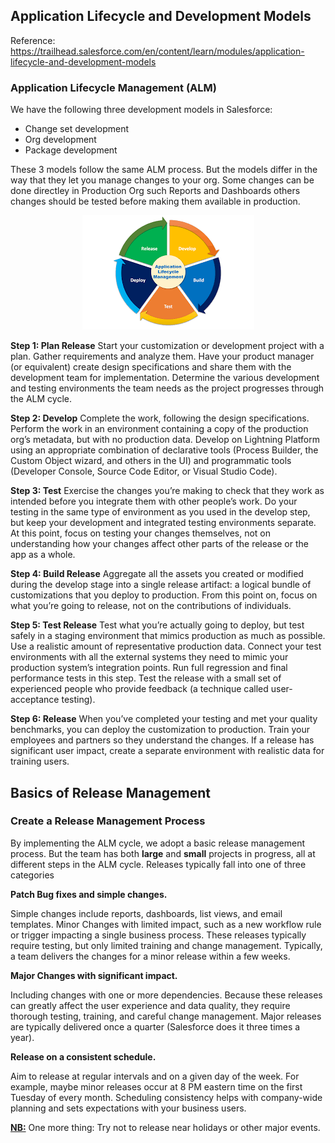 ## Application Lifecycle and Development Models

Reference: <https://trailhead.salesforce.com/en/content/learn/modules/application-lifecycle-and-development-models>

### Application Lifecycle Management (ALM)

We have the following three development models in Salesforce:

* Change set development
* Org development
* Package development

These 3 models follow the same ALM process. But the models differ in the way that they let you manage changes to your org.
Some changes can be done directley in Production Org such Reports and Dashboards others changes should be tested before making them available in production.

<p align="center">
  <img src="./img/download.png" alt="ALM" />
</p>

**Step 1: Plan Release**
Start your customization or development project with a plan. Gather requirements and analyze them. Have your product manager (or equivalent) create design specifications and share them with the development team for implementation. Determine the various development and testing environments the team needs as the project progresses through the ALM cycle.

**Step 2: Develop**
Complete the work, following the design specifications. Perform the work in an environment containing a copy of the production org’s metadata, but with no production data. Develop on Lightning Platform using an appropriate combination of declarative tools (Process Builder, the Custom Object wizard, and others in the UI) and programmatic tools (Developer Console, Source Code Editor, or Visual Studio Code).

**Step 3: Test**
Exercise the changes you’re making to check that they work as intended before you integrate them with other people’s work. Do your testing in the same type of environment as you used in the develop step, but keep your development and integrated testing environments separate. At this point, focus on testing your changes themselves, not on understanding how your changes affect other parts of the release or the app as a whole.

**Step 4: Build Release**
Aggregate all the assets you created or modified during the develop stage into a single release artifact: a logical bundle of customizations that you deploy to production. From this point on, focus on what you’re going to release, not on the contributions of individuals.

**Step 5: Test Release**
Test what you’re actually going to deploy, but test safely in a staging environment that mimics production as much as possible. Use a realistic amount of representative production data. Connect your test environments with all the external systems they need to mimic your production system’s integration points. Run full regression and final performance tests in this step. Test the release with a small set of experienced people who provide feedback (a technique called user-acceptance testing).

**Step 6: Release**
When you’ve completed your testing and met your quality benchmarks, you can deploy the customization to production. Train your employees and partners so they understand the changes. If a release has significant user impact, create a separate environment with realistic data for training users.

## Basics of Release Management

### Create a Release Management Process

By implementing the ALM cycle, we adopt a basic release management process. But the team has both **large** and **small** projects in progress, all at different steps in the ALM cycle. Releases typically fall into one of three categories

**Patch Bug fixes and simple changes.**

Simple changes include reports, dashboards, list views, and email templates.
Minor Changes with limited impact, such as a new workflow rule or trigger impacting a single business process.
These releases typically require testing, but only limited training and change management. Typically, a team delivers the changes for a minor release within a few weeks.

**Major Changes with significant impact.**

Including changes with one or more dependencies. Because these releases can greatly affect the user experience and data quality, they require thorough testing, training, and careful change management. Major releases are typically delivered once a quarter (Salesforce does it three times a year).

**Release on a consistent schedule.**

Aim to release at regular intervals and on a given day of the week. For example, maybe minor releases occur at 8 PM eastern time on the first Tuesday of every month. Scheduling consistency helps with company-wide planning and sets expectations with your business users.

**<u>NB:</u>** One more thing: Try not to release near holidays or other major events.
